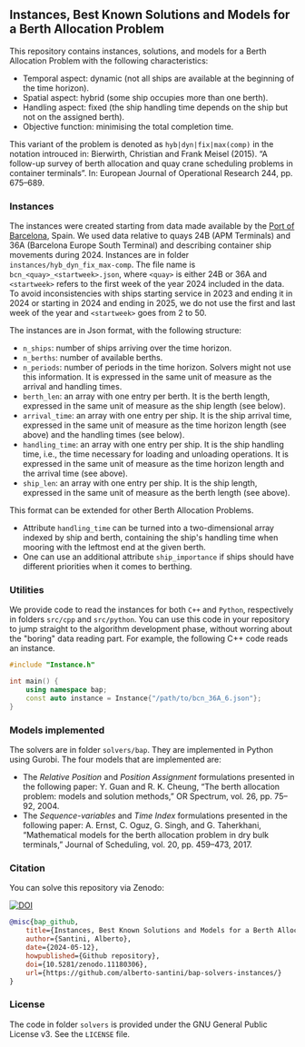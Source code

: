 ## Instances, Best Known Solutions and Models for a Berth Allocation Problem

This repository contains instances, solutions, and models for a Berth Allocation Problem with the following characteristics:

* Temporal aspect: dynamic (not all ships are available at the beginning of the time horizon).
* Spatial aspect: hybrid (some ship occupies more than one berth).
* Handling aspect: fixed (the ship handling time depends on the ship but not on the assigned berth).
* Objective function: minimising the total completion time.

This variant of the problem is denoted as `hyb|dyn|fix|max(comp)` in the notation introuced in: Bierwirth, Christian and Frank Meisel (2015). “A follow-up survey of berth allocation and quay crane scheduling problems in container terminals”. In: European Journal of Operational Research 244, pp. 675–689.

### Instances

The instances were created starting from data made available by the [Port of Barcelona](https://opendata.portdebarcelona.cat/), Spain.
We used data relative to quays 24B (APM Terminals) and 36A (Barcelona Europe South Terminal) and describing container ship movements during 2024.
Instances are in folder `instances/hyb_dyn_fix_max-comp`.
The file name is `bcn_<quay>_<startweek>.json`, where `<quay>` is either 24B or 36A and `<startweek>` refers to the first week of the year 2024 included in the data.
To avoid inconsistencies with ships starting service in 2023 and ending it in 2024 or starting in 2024 and ending in 2025, we do not use the first and last week of the year and `<startweek>` goes from 2 to 50.

The instances are in Json format, with the following structure:

* `n_ships`: number of ships arriving over the time horizon.
* `n_berths`: number of available berths.
* `n_periods`: number of periods in the time horizon. Solvers might not use this information. It is expressed in the same unit of measure as the arrival and handling times.
* `berth_len`: an array with one entry per berth. It is the berth length, expressed in the same unit of measure as the ship length (see below).
* `arrival_time`: an array with one entry per ship. It is the ship arrival time, expressed in the same unit of measure as the time horizon length (see above) and the handling times (see below).
* `handling_time`: an array with one entry per ship. It is the ship handling time, i.e., the time necessary for loading and unloading operations. It is expressed in the same unit of measure as the time horizon length and the arrival time (see above).
* `ship_len`: an array with one entry per ship. It is the ship length, expressed in the same unit of measure as the berth length (see above).

This format can be extended for other Berth Allocation Problems.

* Attribute `handling_time` can be turned into a two-dimensional array indexed by ship and berth, containing the ship's handling time when mooring with the leftmost end at the given berth.
* One can use an additional attribute `ship_importance` if ships should have different priorities when it comes to berthing.

### Utilities

We provide code to read the instances for both `C++` and `Python`, respectively in folders `src/cpp` and `src/python`.
You can use this code in your repository to jump straight to the algorithm development phase, without worring about the "boring" data reading part.
For example, the following C++ code reads an instance.

```cpp
#include "Instance.h"

int main() {
    using namespace bap;
    const auto instance = Instance{"/path/to/bcn_36A_6.json"};
}
```

### Models implemented

The solvers are in folder `solvers/bap`.
They are implemented in Python using Gurobi.
The four models that are implemented are:

* The *Relative Position* and *Position Assignment* formulations presented in the following paper: Y. Guan and R. K. Cheung, “The berth allocation problem: models and
solution methods,” OR Spectrum, vol. 26, pp. 75–92, 2004.
* The *Sequence-variables* and *Time Index* formulations presented in the following paper: A. Ernst, C. Oguz, G. Singh, and G. Taherkhani, “Mathematical models
for the berth allocation problem in dry bulk terminals,” Journal of Scheduling, vol. 20, pp. 459–473, 2017.

### Citation

You can solve this repository via Zenodo:

[![DOI](https://zenodo.org/badge/DOI/10.5281/zenodo.11180306.svg)](https://doi.org/10.5281/zenodo.11180306)

```bib
@misc{bap_github,
    title={Instances, Best Known Solutions and Models for a Berth Allocation Problem},
    author={Santini, Alberto},
    date={2024-05-12},
    howpublished={Github repository},
    doi={10.5281/zenodo.11180306},
    url={https://github.com/alberto-santini/bap-solvers-instances/}
}
```

### License

The code in folder `solvers` is provided under the GNU General Public License v3.
See the `LICENSE` file.

